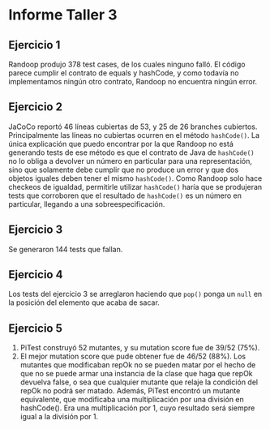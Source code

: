 # Informe Taller 3

## Ejercicio 1
Randoop produjo 378 test cases, de los cuales ninguno falló. El código parece cumplir el contrato de equals y hashCode, y como todavía no implementamos ningún otro contrato, Randoop no encuentra ningún error.

## Ejercicio 2
JaCoCo reportó 46 líneas cubiertas de 53, y 25 de 26 branches cubiertos. Principalmente las líneas no cubiertas ocurren en el método `hashCode()`. La única explicación que puedo encontrar por la que Randoop no está generando tests de ese método es que el contrato de Java de `hashCode()` no lo obliga a devolver un número en particular para una representación, sino que solamente
debe cumplir que no produce un error y que dos objetos iguales deben tener el mismo `hashCode()`. Como Randoop solo hace checkeos de igualdad, permitirle utilizar `hashCode()` haría que se produjeran tests que corroboren que el resultado de `hashCode()` es un número en particular, llegando a una sobreespecificación.

## Ejercicio 3
Se generaron 144 tests que fallan.

## Ejercicio 4

Los tests del ejercicio 3 se arreglaron haciendo que `pop()`
ponga un `null` en la posición del elemento que acaba de sacar.


## Ejercicio 5
1. PiTest construyó 52 mutantes, y su mutation score fue de 39/52 (75%).
2. El mejor mutation score que pude obtener fue de 46/52 (88%). Los mutantes
que modificaban repOk no se pueden matar por el hecho de que no se puede armar
una instancia de la clase que haga que repOk devuelva false, o sea que cualquier
mutante que relaje la condición del repOk no podrá ser matado. Además, PiTest encontró
un mutante equivalente, que modificaba una multiplicación por una división
en hashCode(). Era una multiplicación por 1, cuyo resultado será siempre igual a la
división por 1.
